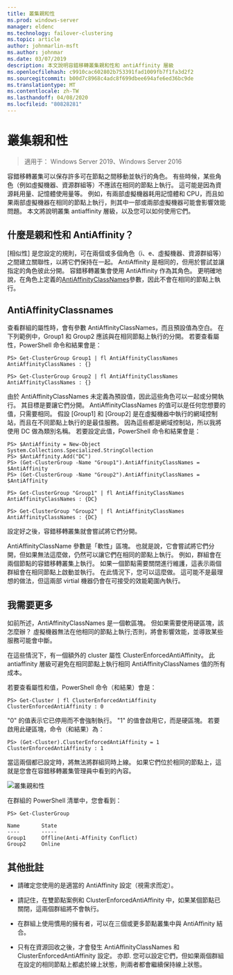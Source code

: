 ```yaml
---
title: 叢集親和性
ms.prod: windows-server
manager: eldenc
ms.technology: failover-clustering
ms.topic: article
author: johnmarlin-msft
ms.author: johnmar
ms.date: 03/07/2019
description: 本文說明容錯移轉叢集親和性和 antiAffinity 層級
ms.openlocfilehash: c9910cac602802b753391fad1009fb7f1fa3d2f2
ms.sourcegitcommit: b00d7c8968c4adc8f699dbee694afe6ed36bc9de
ms.translationtype: MT
ms.contentlocale: zh-TW
ms.lasthandoff: 04/08/2020
ms.locfileid: "80828281"
---
```

# <a name="cluster-affinity"></a>叢集親和性

> 適用于： Windows Server 2019、Windows Server 2016

容錯移轉叢集可以保存許多可在節點之間移動並執行的角色。  有些時候，某些角色（例如虛擬機器、資源群組等）不應該在相同的節點上執行。  這可能是因為資源耗用量、記憶體使用量等。 例如，有兩部虛擬機器耗用記憶體和 CPU，而且如果兩部虛擬機器在相同的節點上執行，則其中一部或兩部虛擬機器可能會影響效能問題。  本文將說明叢集 antiaffinity 層級，以及您可以如何使用它們。

## <a name="what-is-affinity-and-antiaffinity"></a>什麼是親和性和 AntiAffinity？

[相似性] 是您設定的規則，可在兩個或多個角色（i、e、虛擬機器、資源群組等）之間建立關聯性，以將它們保持在一起。  AntiAffinity 是相同的，但用於嘗試並讓指定的角色彼此分開。  容錯移轉叢集會使用 AntiAffinity 作為其角色。  更明確地說，在角色上定義的[AntiAffinityClassNames](https://docs.microsoft.com/previous-versions/windows/desktop/mscs/groups-antiaffinityclassnames)參數，因此不會在相同的節點上執行。  

## <a name="antiaffinityclassnames"></a>AntiAffinityClassnames

查看群組的屬性時，會有參數 AntiAffinityClassNames，而且預設值為空白。  在下列範例中，Group1 和 Group2 應該與在相同節點上執行的分開。  若要查看屬性，PowerShell 命令和結果會是：

    PS> Get-ClusterGroup Group1 | fl AntiAffinityClassNames
    AntiAffinityClassNames : {}

    PS> Get-ClusterGroup Group2 | fl AntiAffinityClassNames
    AntiAffinityClassNames : {}

由於 AntiAffinityClassNames 未定義為預設值，因此這些角色可以一起或分開執行。  其目標是要讓它們分開。  AntiAffinityClassNames 的值可以是任何您想要的值，只需要相同。  假設 [Group1] 和 [Group2] 是在虛擬機器中執行的網域控制站，而且在不同節點上執行的是最佳服務。  因為這些都是網域控制站，所以我將使用 DC 做為類別名稱。  若要設定此值，PowerShell 命令和結果會是：

    PS> $AntiAffinity = New-Object System.Collections.Specialized.StringCollection
    PS> $AntiAffinity.Add("DC")
    PS> (Get-ClusterGroup -Name "Group1").AntiAffinityClassNames = $AntiAffinity
    PS> (Get-ClusterGroup -Name "Group2").AntiAffinityClassNames = $AntiAffinity

    PS> Get-ClusterGroup "Group1" | fl AntiAffinityClassNames
    AntiAffinityClassNames : {DC}

    PS> Get-ClusterGroup "Group2" | fl AntiAffinityClassNames
    AntiAffinityClassNames : {DC}

設定好之後，容錯移轉叢集就會嘗試將它們分開。  

AntiAffinityClassName 參數是「軟性」區塊。  也就是說，它會嘗試將它們分開，但如果無法這麼做，仍然可以讓它們在相同的節點上執行。  例如，群組會在兩個節點的容錯移轉叢集上執行。  如果一個節點需要關閉進行維護，這表示兩個群組會在相同節點上啟動並執行。  在此情況下，您可以這麼做。  這可能不是最理想的做法，但這兩部 virtial 機器仍會在可接受的效能範圍內執行。

## <a name="i-need-more"></a>我需要更多

如前所述，AntiAffinityClassNames 是一個軟區塊。  但如果需要使用硬區塊，該怎麼辦？  虛擬機器無法在他相同的節點上執行;否則，將會影響效能，並導致某些服務可能會中斷。

在這些情況下，有一個額外的 cluster 屬性 ClusterEnforcedAntiAffinity。  此 antiaffinity 層級可避免在相同節點上執行相同 AntiAffinityClassNames 值的所有成本。

若要查看屬性和值，PowerShell 命令（和結果）會是：

    PS> Get-Cluster | fl ClusterEnforcedAntiAffinity
    ClusterEnforcedAntiAffinity : 0

"0" 的值表示它已停用而不會強制執行。  "1" 的值會啟用它，而是硬區塊。  若要啟用此硬區塊，命令（和結果）為：

    PS> (Get-Cluster).ClusterEnforcedAntiAffinity = 1
    ClusterEnforcedAntiAffinity : 1

當這兩個都已設定時，將無法將群組同時上線。  如果它們位於相同的節點上，這就是您會在容錯移轉叢集管理員中看到的內容。

![叢集親和性](media/Cluster-Affinity/Cluster-Affinity-1.png)

在群組的 PowerShell 清單中，您會看到：

    PS> Get-ClusterGroup

    Name       State
    ----       -----
    Group1     Offline(Anti-Affinity Conflict)
    Group2     Online

## <a name="additional-comments"></a>其他批註

- 請確定您使用的是適當的 AntiAffinity 設定（視需求而定）。
- 請記住，在雙節點案例和 ClusterEnforcedAntiAffinity 中，如果某個節點已關閉，這兩個群組將不會執行。  

- 在群組上使用慣用的擁有者，可以在三個或更多節點叢集中與 AntiAffinity 結合。
- 只有在資源回收之後，才會發生 AntiAffinityClassNames 和 ClusterEnforcedAntiAffinity 設定。 亦即. 您可以設定它們，但如果兩個群組在設定的相同節點上都處於線上狀態，則兩者都會繼續保持線上狀態。



